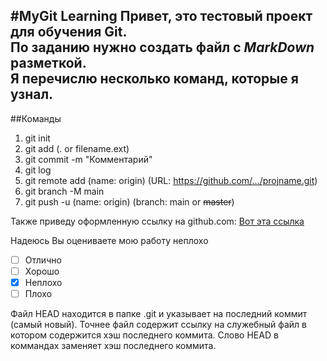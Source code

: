 #MyGit Learning
Привет, это тестовый проект для обучения Git.  
По заданию нужно создать файл с ***MarkDown*** разметкой.  
Я перечислю несколько команд, которые я узнал.
---
##Команды
1. git init
2. git add (. or filename.ext)
3. git commit -m "Комментарий"
4. git log
5. git remote add (name: origin) (URL: https://github.com/.../projname.git)
6. git branch -M main
7. git push -u (name: origin) (branch: main or ~~master~~)

Также приведу оформленную ссылку на github.com: [Вот эта ссылка](https://github.com/ "Да-да, это ссылка на GitHub")

Надеюсь Вы оцениваете мою работу неплохо
- [ ] Отлично
- [ ] Хорошо
- [x] Неплохо
- [ ] Плохо

Файл HEAD находится в папке .git и указывает на последний коммит (самый новый).
Точнее файл содержит ссылку на служебный файл в котором содержится хэш последнего коммита.
Слово HEAD в коммандах заменяет хэш последнего коммита.

